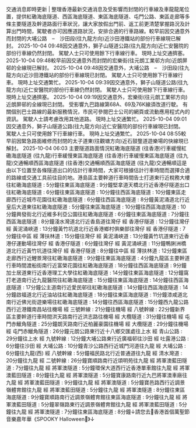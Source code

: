 交通消息即時更新 | 整理香港最新交通消息及受影響而封閉的行車線及車龍龍尾位置，提供紅磡海底隧道、西區海底隧道、東區海底隧道、屯門公路、東區走廊等多條主要隧道及幹道路面行車狀況，讓大家放假出門前、返工前更清楚掌握路況及計算出門時間，駕駛者亦可因應道路狀況，安排合適的行車路線。較早前因交通意外而封閉的大埔公路　–　沙田段(往九龍方向)近沙田港鐵站的部份行車線現已解封。 2025-10-04 09:48因交通意外，獅子山隧道公路(往九龍方向)近仁安醫院的部份行車線仍然封閉。 駕駛人士只可使用餘下行車線行車。 現時上址交通擠塞。 2025-10-04 09:48較早前因交通意外而封閉的宏樂街(往元朗工業邨方向)近朗屏邨的全線現已解封。 2025-10-04 09:48因交通意外，大埔公路　–　沙田段(往九龍方向)近沙田港鐵站的部份行車線現已封閉。 駕駛人士只可使用餘下行車線行車。 現時上址交通繁忙。 2025-10-04 09:39因交通意外，獅子山隧道公路(往九龍方向)近仁安醫院的部份行車線仍然封閉。 駕駛人士只可使用餘下行車線行車。 現時上址交通擠塞。 2025-10-04 09:19因交通意外，宏樂街(往元朗工業邨方向)近朗屏邨的全線現已封閉。 受影響九巴路線第68A、69及76K線須改道行駛。 有關個別巴士路線的最新服務情況，市民可參閱巴士公司的網頁或流動應用程式內的資訊。 駕駛人士請考慮改用其他道路。 現時上址交通繁忙。 2025-10-04 09:01因交通意外，獅子山隧道公路(往九龍方向)近仁安醫院的部份行車線現已封閉。 駕駛人士只可使用餘下行車線行車。 現時上址交通繁忙。 2025-10-04 08:55較早前因緊急路面維修而封閉的太子道東(往觀塘方向)近石鼓壟道遊樂場的快線現已解封。 2025-10-04 06:03 主要隧道路面情況紅磡海底隧道 (往香港)行車緩慢紅磡海底隧道 (往九龍)行車緩慢東區海底隧道 (往香港)行車緩慢東區海底隧道 (往九龍)交通暢順西區海底隧道 (往香港)交通暢順西區海底隧道 (往九龍)交通暢順這是由以下位置至各條隧道出口的估計行車時間，大家可根據估計行車時間而選擇合適的路線或交通工具前往目的地。港島區主要幹道行車時間告士打道東行近稅務大樓往紅磡海底隧道 : 5分鐘往東區海底隧道 : 9分鐘堅拿道天橋北行近香港仔隧道出口往紅磡海底隧道 : 6分鐘往東區海底隧道 : 10分鐘往西區海底隧道 : 10分鐘東區走廊西行近城市花園往紅磡海底隧道 : 6分鐘往西區海底隧道 : 8分鐘黃泥涌道北行近皇后大道東往紅磡海底隧道 : 5分鐘往東區海底隧道 : 10分鐘往西區海底隧道 : 10分鐘興發街北行近維多利亞公園往紅磡海底隧道 : 6分鐘往東區海底隧道 : 7分鐘往西區海底隧道 : 8分鐘淺水灣道北行近香島道往灣仔 經 香港仔隧道 : 12分鐘往灣仔 經 黃泥涌峽道 : 13分鐘黃竹坑道北行近香港鄉村俱樂部往灣仔 經 香港仔隧道 : 7分鐘往中區 經 薄扶林道 : 15分鐘往灣仔 經 黃泥涌峽道 : 13分鐘黃竹坑道東行近香港仔運動場往灣仔 經 香港仔隧道 : 6分鐘往灣仔 經 黃泥涌峽道 : 11分鐘鴨脷洲橋道北行近黃竹坑道往灣仔 經 香港仔隧道 : 8分鐘往中區 經 薄扶林道 : 12分鐘東區走廊西行近鯉景灣往紅磡海底隧道 : 9分鐘往東區海底隧道 : 4分鐘九龍區主要幹道行車時間渡船街南行近富榮花園往紅磡海底隧道 : 18分鐘往西區海底隧道 : 9分鐘加士居道東行近香港理工大學往紅磡海底隧道 : 14分鐘往東區海底隧道 : 12分鐘窩打老道南行近九龍醫院往紅磡海底隧道 : 15分鐘往東區海底隧道 : 14分鐘往西區海底隧道 : 17分鐘公主道南行近愛民邨往紅磡海底隧道 : 14分鐘往西區海底隧道 : 14分鐘啟福道北行近油站往紅磡海底隧道 : 18分鐘往東區海底隧道 : 11分鐘漆咸道北南行近佛光街遊樂場往紅磡海底隧道 : 14分鐘往西區海底隧道 : 15分鐘西九龍公路西行近港鐵南昌站往機場 經 三號幹線 : 21分鐘往機場 經 八號幹線 : 22分鐘新界區主要幹道行車時間洪天路南行近洪志路往機場 經 大欖隧道 : 31分鐘往機場 經 屯門赤鱲角隧道 : 25分鐘朗天路南行近柏麗豪園往機場 經 大欖隧道 : 29分鐘往機場 經 屯門赤鱲角隧道 : 26分鐘元朗公路東行近十八鄉交匯處往上水 經 青山公路 : 29分鐘往上水 經 九號幹線 : 12分鐘大埔公路東行近廣福邨往沙田 經 吐露港公路 : 6分鐘往沙田 經 大埔公路 : 10分鐘青沙公路西行近城門河道往九龍 經 大埔公路 : 6分鐘往九龍(西) 經 八號幹線 : 5分鐘福民路北行近普通道往九龍 經 清水灣道 : 20分鐘往九龍 經 二號幹線 : 26分鐘寶順路南行近頌明苑往九龍 經 將軍澳藍田隧道 : 7分鐘往九龍 經 將軍澳隧道 : 5分鐘環保大道西行近香港單車館往九龍 經 將軍澳藍田隧道 : 8分鐘往九龍 經 將軍澳隧道 : 5分鐘寶康路南行近九巴將軍澳車廠往九龍 經 將軍澳藍田隧道 : 9分鐘往九龍 經 將軍澳隧道 : 5分鐘寶邑路西行近調景嶺體育館往九龍 經 將軍澳藍田隧道 : 5分鐘往九龍 經 將軍澳隧道 : 8分鐘往東區海底隧道 : 9分鐘寶順路南行近調景嶺體育館往東區海底隧道 : 9分鐘往九龍 經 將軍澳藍田隧道 : 5分鐘翠嶺路東行近調景嶺體育館往九龍 經 將軍澳藍田隧道 : 5分鐘往九龍 經 將軍澳隧道 : 7分鐘往東區海底隧道 : 8分鐘↓請您去👻香港首個萬聖節音樂嘉年華《SPOOKY Halloween🎃》↓